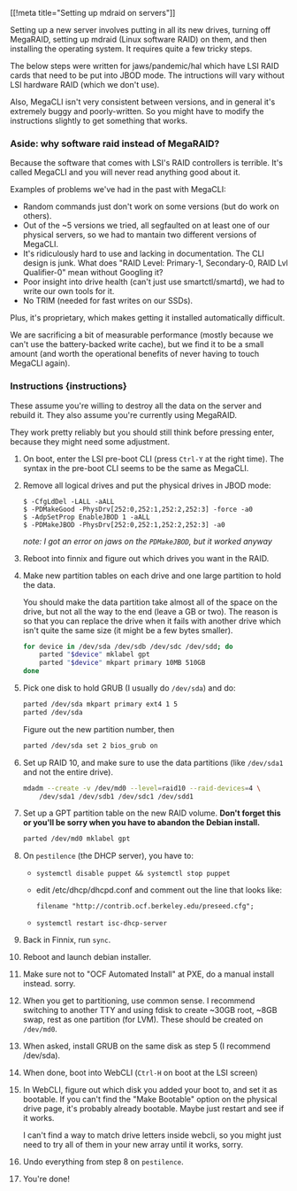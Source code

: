 [[!meta title="Setting up mdraid on servers"]]

Setting up a new server involves putting in all its new drives, turning off
MegaRAID, setting up mdraid (Linux software RAID) on them, and then installing
the operating system.  It requires quite a few tricky steps.

The below steps were written for jaws/pandemic/hal which have LSI RAID cards
that need to be put into JBOD mode. The intructions will vary without LSI
hardware RAID (which we don't use).

Also, MegaCLI isn't very consistent between versions, and in general it's
extremely buggy and poorly-written. So you might have to modify the
instructions slightly to get something that works.


### Aside: why software raid instead of MegaRAID?

Because the software that comes with LSI's RAID controllers is terrible. It's
called MegaCLI and you will never read anything good about it.

Examples of problems we've had in the past with MegaCLI:

* Random commands just don't work on some versions (but do work on others).
* Out of the ~5 versions we tried, all segfaulted on at least one of our
  physical servers, so we had to mantain two different versions of MegaCLI.
* It's ridiculously hard to use and lacking in documentation. The CLI design is
  junk. What does "RAID Level: Primary-1, Secondary-0, RAID Lvl Qualifier-0"
  mean without Googling it?
* Poor insight into drive health (can't just use smartctl/smartd), we had to
  write our own tools for it.
* No TRIM (needed for fast writes on our SSDs).

Plus, it's proprietary, which makes getting it installed automatically
difficult.

We are sacrificing a bit of measurable performance (mostly because we can't use
the battery-backed write cache), but we find it to be a small amount (and worth
the operational benefits of never having to touch MegaCLI again).


### Instructions    {instructions}

These assume you're willing to destroy all the data on the server and rebuild
it. They also assume you're currently using MegaRAID.

They work pretty reliably but you should still think before pressing enter,
because they might need some adjustment.

1. On boot, enter the LSI pre-boot CLI (press `Ctrl-Y` at the right time). The
   syntax in the pre-boot CLI seems to be the same as MegaCLI.

2. Remove all logical drives and put the physical drives in JBOD mode:

       $ -CfgLdDel -LALL -aALL
       $ -PDMakeGood -PhysDrv[252:0,252:1,252:2,252:3] -force -a0
       $ -AdpSetProp EnableJBOD 1 -aALL
       $ -PDMakeJBOD -PhysDrv[252:0,252:1,252:2,252:3] -a0

   *note: I got an error on jaws on the `PDMakeJBOD`, but it worked anyway*

3. Reboot into finnix and figure out which drives you want in the RAID.

4. Make new partition tables on each drive and one large partition to hold the
   data.

   You should make the data partition take almost all of the space on the
   drive, but not all the way to the end (leave a GB or two). The reason is so
   that you can replace the drive when it fails with another drive which isn't
   quite the same size (it might be a few bytes smaller).

   ```bash
   for device in /dev/sda /dev/sdb /dev/sdc /dev/sdd; do
       parted "$device" mklabel gpt
       parted "$device" mkpart primary 10MB 510GB
   done
   ```

5. Pick one disk to hold GRUB (I usually do `/dev/sda`) and do:

   ```bash
   parted /dev/sda mkpart primary ext4 1 5
   parted /dev/sda
   ```

   Figure out the new partition number, then

   ```bash
   parted /dev/sda set 2 bios_grub on
   ```

6. Set up RAID 10, and make sure to use the data partitions (like `/dev/sda1`
   and not the entire drive).

   ```bash
   mdadm --create -v /dev/md0 --level=raid10 --raid-devices=4 \
       /dev/sda1 /dev/sdb1 /dev/sdc1 /dev/sdd1
   ```

7. Set up a GPT partition table on the new RAID volume. **Don't forget this or
   you'll be sorry when you have to abandon the Debian install.**

   ```bash
   parted /dev/md0 mklabel gpt
   ```

8. On `pestilence` (the DHCP server), you have to:

   * `systemctl disable puppet && systemctl stop puppet`
   * edit /etc/dhcp/dhcpd.conf and comment out the line that looks like:

         filename "http://contrib.ocf.berkeley.edu/preseed.cfg";

   * `systemctl restart isc-dhcp-server`

7. Back in Finnix, run `sync`.

8. Reboot and launch debian installer.

9. Make sure not to "OCF Automated Install" at PXE, do a manual install
   instead. sorry.

10. When you get to partitioning, use common sense. I recommend switching to
    another TTY and using fdisk to create ~30GB root, ~8GB swap, rest as one
    partition (for LVM). These should be created on `/dev/md0`.

11. When asked, install GRUB on the same disk as step 5 (I recommend /dev/sda).

12. When done, boot into WebCLI (`Ctrl-H` on boot at the LSI screen)

13. In WebCLI, figure out which disk you added your boot to, and set it as
    bootable. If you can't find the "Make Bootable" option on the physical
    drive page, it's probably already bootable. Maybe just restart and see if
    it works.

    I can't find a way to match drive letters inside webcli, so you might just
    need to try all of them in your new array until it works, sorry.

14. Undo everything from step 8 on `pestilence`.

15. You're done!

